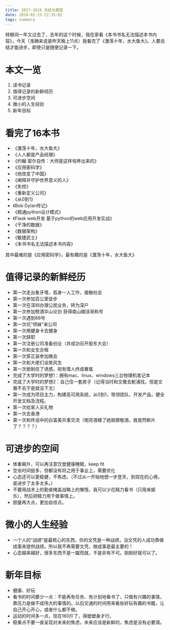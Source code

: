 ```yaml
---
title: 2017-2018 总结与展望
date: 2018-02-15 22:35:02
tags: summary
---
```



转眼间一年又过去了，去年的这个时候，我在家看《本书书名无法描述本书内容》，今天（准确来说是昨天晚上11点）我看完了《激荡十年，水大鱼大》。人要总结才能进步，即使只是随便记录一下。

# 本文一览

1. 读书记录
2. 值得记录的新鲜经历
3. 可进步空间
4. 微小的人生经验
5. 新年目标

# 看完了16本书

- 《激荡十年，水大鱼大》 
- 《人人都是产品经理》 
- 《约翰 密尔自传：大师是这样培养出来的》 
- 《应用密码学》 
- 《他改变了中国》
- 《阐释并守护世界意义的人》
- 《失控》 
- 《重新定义公司》 
- 《从0到1》 
- 《Bob Dylan传记》 
- 《精通python设计模式》 
- 《Flask web开发 基于python的web应用开发实战》 
- 《干净的数据》 
- 《数据架构》 
- 《敏捷武士》 
- 《本书书名无法描述本书内容》 

其中最难的是《应用密码学》，最有趣的是《激荡十年，水大鱼大》

# 值得记录的新鲜经历

- 第一次走出象牙塔，孤身一人工作，接触社会
- 第一次参加百公里徒步
- 第一次在深圳办理公民业务，转为深户
- 第一次参加劈酒华山论剑 获得南山糊涂哥称号
- 第一次遇到66号
- 第一次坑“师妹”来公司
- 第一次用健身卡去健身
- 第一次辞职
- 第一次注册公司准备创业（并成功召开股东大会）
- 第一次和女生合租
- 第一次穿正装参加晚会
- 第一次和大佬们谈笑风生
- 第一次抵制住了诱惑，祝有情人终成眷属
- 完成了大学时的梦想1：拥有mac、linux、windows三台物理机笔记本
- 完成了大学时的梦想2：自己住一套房子（记得当时和文雅去鮀浦找，但是文雅不去于是就没下文）
- 第一次成为项目主力，构建高可用系统，从0到1，带领团队，开发产品，健全开发文档及流程。
- 第一次给家人买礼物
- 第一次去香港
- 第一次和传说中的白富美共事交流（喝完酒楼了她肩膀敬酒，我竟然断片了？？？？）

# 可进步的空间

- 体重飙升，可以再注意饮食健康睡眠，keep fit
- 空余时间挺多，但都没有将之用于事业上，需要优化
- 心态还可以更稳健，不焦虑。（不过从一开始地想一步登天，到现在的心境，是进步了太多太多。）
- 不要用战术上的勤奋掩盖战略上的懒惰，我可以少花精力看书（只用来娱乐），然后把精力用于做事情上。
- 胆量再大点，更加自信点。

# 微小的人生经验

- 一个人的“战绩”是最核心的东西，你的文凭是一种战绩，没文凭的人成功靠做成事来提供战绩。所以我不再需要文凭，做成事是最主要的！
- 心态越来越好，很多东西不是一蹴而就，不是非有不可。刚刚好就可以了。

# 新年目标

- 健康、好玩
- 看书的时间要少一点：不能再有任务、有计划地看书了，只做有兴趣的事情，靠压力是做不成伟大的事情的。以后交通的时间用来看些好玩有趣的书籍，让自己开心开心，或者什么都不做。
- 运动的时间多一点，现在160斤了，得塑塑身才行。
- 稳重点不要一直呈现对未来的焦虑，未来应该是新鲜的，焦虑是没有必要滴。